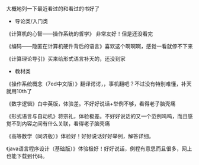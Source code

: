 大概地列一下最近看过的和看过的书好了

* 导论类/入门类

《计算机的心智——操作系统的哲学》 非常友好！但是还没看完

《编码——隐匿在计算机硬件背后的语言》喜欢这个啊啊啊，感觉一看就停不下来

《计算理论导引》买来给形式语言补天的，还没到家

* 教材类

《操作系统概念（7ed中文版）》翻译谔谔，，事机翻吧？不过没有特别难懂，补天就用10th了

《数字逻辑》白中英版，体验差。不好好说话+举例不够，看得老子脑壳痛

《形式语言与自动机》蒋宗礼，体验极差。不好好说话的又一个范例呜呜，而且感觉不到内容之间有什么关联，看得老子脑壳痛

《高等数学（同济版）》体验好！好好说话好好举例，解答详细。

《java语言程序设计（基础版）》体验极好！好好说话，例程有意思而且很多，网上也能下载到代码。





